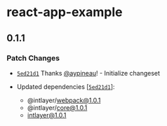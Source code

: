 # react-app-example

## 0.1.1

### Patch Changes

- [`5ed21d1`](https://github.com/aypineau/intlayer/commit/5ed21d126ccd1b3f224f8b1cebc5bbec9be3f6c6) Thanks [@aypineau](https://github.com/aypineau)! - Initialize changeset

- Updated dependencies [[`5ed21d1`](https://github.com/aypineau/intlayer/commit/5ed21d126ccd1b3f224f8b1cebc5bbec9be3f6c6)]:
  - @intlayer/webpack@1.0.1
  - @intlayer/core@1.0.1
  - intlayer@1.0.1
